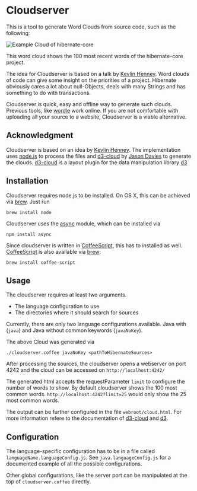 # Cloudserver

This is a tool to generate Word Clouds from source code, such as the following:

![Example Cloud of hibernate-core](http://www.notadomain.com/images/hibernate-cloud.png)

This word cloud shows the 100 most recent words of the hibernate-core project.

The idea for Cloudserver is based on a talk by [Kevlin Henney][1]. Word clouds of code can give some insight on the priorities of a project. Hibernate obviously cares a lot about null-Objects, deals with many Strings and has something to do with transactions.

Cloudserver is quick, easy and offline way to generate such clouds. Previous tools, like [wordle](http://www.wordle.net/) work online. If you are not comfortable with uploading all your source to a website, Cloudserver is a viable alternative.  

## Acknowledgment
Cloudserver is based on an idea by [Kevlin Henney][1].
The implementation uses [node.js](http://nodejs.org/) to process the files and [d3-cloud][d3] by [Jason Davies](http://www.jasondavies.com) to generate the clouds. [d3-cloud][d3] is a layout plugin for the data manipulation library [d3](http://mbostock.github.com/d3/)

## Installation
Cloudserver requires node.js to be installed. On OS X, this can be achieved via [brew]. Just run

    brew install node

Cloudserver uses the [async][a] module, which can be installed via

    npm install async

Since cloudserver is written in [CoffeeScript][cs], this has to installed as well. [CoffeeScript][cs] is also available via [brew]:

    brew install coffee-script

## Usage
The cloudserver requires at least two arguments.

* The language configuration to use
* The directories where it should search for sources

Currently, there are only two language configurations available. Java with (`java`) and Java without common keywords (`javaNoKey`).

The above Cloud was generated via

    ./cloudserver.coffee javaNoKey <pathToHibernateSources>

After processing the sources, the cloudserver opens a webserver on port 4242 and the cloud can be accessed on `http://localhost:4242/`

The generated html accepts the requestParameter `limit` to configure the number of words to show. By default cloudserver shows the 100 most common words. `http://localhost:4242?limit=25` would only show the 25 most common words.

The output can be further configured in the file `webroot/cloud.html`. For more information refere to the documentation of [d3-cloud][d3] and [d3](http://mbostock.github.com/d3/).

## Configuration

The language-specific configuration has to be in a file called `languageName.languageConfig.js`. See `java.languageConfig.js` for a documented example of all the possible configurations.

Other global configurations, like the server port can be manipulated at the top of `cloudserver.coffee` directly.

[1]: http://twitter.com/#!/kevlinhenney
[d3]: https://github.com/jasondavies/d3-cloud
[a]: https://github.com/caolan/async
[cs]: http://coffeescript.org/
[brew]: http://mxcl.github.com/homebrew/